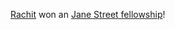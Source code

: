 [Rachit][] won an [Jane Street fellowship][jsgrf]!

[rachit]: https://rachitnigam.com
[jsgrf]: https://www.janestreet.com/join-jane-street/programs-and-events/grf-profiles/
